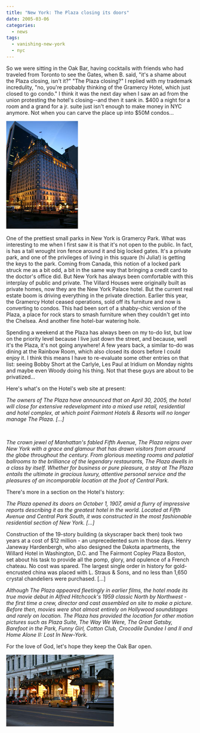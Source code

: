 ```yaml
---
title: "New York: The Plaza closing its doors"
date: 2005-03-06
categories:
  - news
tags:
  - vanishing-new-york
  - nyc
---
```


So we were sitting in the Oak Bar, having cocktails with friends who had traveled from Toronto to see the Gates, when B. said, "it's a shame about the Plaza closing, isn't it?" "The Plaza closing?" I replied with my trademark incredulity, "no, you're probably thinking of the Gramercy Hotel, which just closed to go condo." I think it was the next day when I saw an ad from the union protesting the hotel's closing--and then it sank in. $400 a night for a room and a grand for a jr. suite just isn't enough to make money in NYC anymore. Not when you can carve the place up into $50M condos...

![](images/plaza-2.JPG)

One of the prettiest small parks in New York is Gramercy Park. What was interesting to me when I first saw it is that it's not open to the public. In fact, is has a tall wrought iron fence around it and big locked gates. It's a private park, and one of the privileges of living in this square (hi Julia!) is getting the keys to the park. Coming from Canada, this notion of a locked park struck me as a bit odd, a bit in the same way that bringing a credit card to the doctor's office did. But New York has always been comfortable with this interplay of public and private. The Villard Houses were originally built as private homes, now they are the New York Palace hotel. But the current real estate boom is driving everything in the private direction. Earlier this year, the Gramercy Hotel ceased operations, sold off its furniture and now is converting to condos. This had been sort of a shabby-chic version of the Plaza, a place for rock stars to smash furniture when they couldn't get into the Chelsea. And another fine hotel-bar watering hole.

Spending a weekend at the Plaza has always been on my to-do list, but low on the priority level because I live just down the street, and because, well it's the Plaza, it's not going anywhere! A few years back, a similar to-do was dining at the Rainbow Room, which also closed its doors before I could enjoy it. I think this means I have to re-evaluate some other entries on that list: seeing Bobby Short at the Carlyle, Les Paul at Iridium on Monday nights and maybe even Woody doing his thing. Not that these guys are about to be privatized...

Here's what's on the Hotel's web site at present:

_The owners of The Plaza have announced that on April 30, 2005, the hotel will close for extensive redevelopment into a mixed use retail, residential and hotel complex, at which point Fairmont Hotels & Resorts will no longer manage The Plaza. \[...\]_

 

_The crown jewel of Manhattan's fabled Fifth Avenue, The Plaza reigns over New York with a grace and glamour that has drawn visitors from around the globe throughout the century. From glorious meeting rooms and palatial ballrooms to the brilliance of the legendary restaurants, The Plaza dwells in a class by itself. Whether for business or pure pleasure, a stay at The Plaza entails the ultimate in gracious luxury, attentive personal service and the pleasures of an incomparable location at the foot of Central Park._

There's more in a section on the Hotel's history:

_The Plaza opened its doors on October 1, 1907, amid a flurry of impressive reports describing it as the greatest hotel in the world. Located at Fifth Avenue and Central Park South, it was constructed in the most fashionable residential section of New York. \[...\]_

Construction of the 19-story building (a skyscraper back then) took two years at a cost of $12 million - an unprecedented sum in those days. Henry Janeway Hardenbergh, who also designed the Dakota apartments, the Willard Hotel in Washington, D.C. and The Fairmont Copley Plaza Boston, set about his task to provide all the pomp, glory, and opulence of a French chateau. No cost was spared. The largest single order in history for gold-encrusted china was placed with L. Straus & Sons, and no less than 1,650 crystal chandeliers were purchased. \[...\]

_Although The Plaza appeared fleetingly in earlier films, the hotel made its true movie debut in Alfred Hitchcock's 1959 classic North by Northwest - the first time a crew, director and cast assembled on site to make a picture. Before then, movies were shot almost entirely on Hollywood soundstages and rarely on location. The Plaza has provided the location for other motion pictures such as Plaza Suite, The Way We Were, The Great Gatsby, Barefoot in the Park, Funny Girl, Cotton Club, Crocodile Dundee I and II and Home Alone II: Lost In New-York._

For the love of God, let's hope they keep the Oak Bar open.

![](images/plaza-1.JPG)
